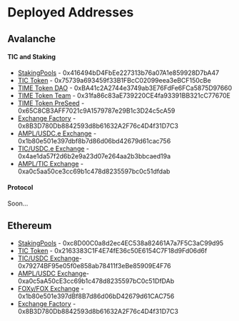 # Deployed Addresses

## Avalanche

#### TIC and Staking

* [StakingPools](https://snowtrace.io/address/0x416494bD4FbEe227313b76a07A1e859928D7bA47) - 0x416494bD4FbEe227313b76a07A1e859928D7bA47
* [TIC Token](https://snowtrace.io/address/0x75739a693459f33B1FBcC02099eea3eBCF150cBe) - 0x75739a693459f33B1FBcC02099eea3eBCF150cBe
* [TIME Token DAO](https://snowtrace.io/address/0xBA41c2A2744e3749ab3E76FdFe6FCa5875D97660) - 0xBA41c2A2744e3749ab3E76FdFe6FCa5875D97660
* [TIME Token Team](https://snowtrace.io/address/0x31fa86c83aE739220CE4fa93391BB321cC77670E) - 0x31fa86c83aE739220CE4fa93391BB321cC77670E
* [TIME Token PreSeed](https://snowtrace.io/address/0x65C8CB3AFF7021c9A1579787e29B1c3D24c5cA59) - 0x65C8CB3AFF7021c9A1579787e29B1c3D24c5cA59
* [Exchange Factory](https://snowtrace.io/address/0x8B3D780Db8842593d8b61632A2F76c4D4f31D7C3) - 0x8B3D780Db8842593d8b61632A2F76c4D4f31D7C3
* [AMPL/USDC.e Exchange](https://snowtrace.io/address/0x1b80e501e397dbf8b7d86d06bd42679d61cac756) - 0x1b80e501e397dbf8b7d86d06bd42679d61cac756
* [TIC/USDC.e Exchange](https://snowtrace.io/address/0x4ae1da57f2d6b2e9a23d07e264aa2b3bbcaed19a) - 0x4ae1da57f2d6b2e9a23d07e264aa2b3bbcaed19a
* [AMPL/TIC Exchange](https://snowtrace.io/address/0xa0c5aa50ce3cc69b1c478d8235597bc0c51dfdab) - 0xa0c5aa50ce3cc69b1c478d8235597bc0c51dfdab

#### Protocol

Soon...

## Ethereum

* [StakingPools](https://etherscan.io/address/0xc8d00c0a8d2ec4ec538a82461a7a7f5c3ac99d95) - 0xc8D00C0a8d2ec4EC538a82461A7a7F5C3aC99d95
* [TIC Token](https://etherscan.io/address/0x2163383c1f4e74fe36c50e6154c7f18d9fd06d6f) - 0x2163383C1F4E74fE36c50E6154C7F18d9Fd06d6f
* [TIC/USDC Exchange](https://etherscan.io/address/0x79274bf95e05f0e858ab78411f3ebe85909e4f76)- 0x79274BF95e05f0e858ab78411f3eBe85909E4F76
* [AMPL/USDC Exchange](https://etherscan.io/address/0xa0c5aa50ce3cc69b1c478d8235597bc0c51dfdab)- 0xa0c5aA50cE3cc69b1c478d8235597bC0c51DfDAb
* [FOXy/FOX Exchange](https://etherscan.io/token/0x1b80e501e397dbf8b7d86d06bd42679d61cac756) - 0x1b80e501e397dBf8B7d86d06bD42679d61CAC756
* [Exchange Factory](https://etherscan.io/address/0x8b3d780db8842593d8b61632a2f76c4d4f31d7c3) - 0x8B3D780Db8842593d8b61632A2F76c4D4f31D7C3
